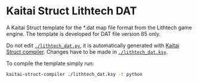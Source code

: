 # Kaitai Struct Lithtech DAT

A Kaitai Struct template for the \*.dat map file format from the Lithtech game engine.
The template is developed for DAT file version 85 only.

Do not edit [`./lithtech_dat.py`](./lithtech_dat.py), it is automatically generated with [Kaitai Struct compiler](https://kaitai.io/).
Changes have to be made in [`./lithtech_dat.ksy`](./lithtech_dat.ksy).

To compile the template simply run:

```bash
kaitai-struct-compiler ./lithtech_dat.ksy -t python
```

